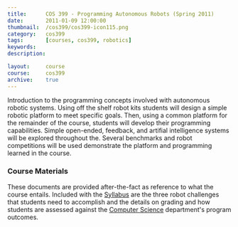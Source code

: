 ```yaml
---
title: 		COS 399 - Programming Autonomous Robots (Spring 2011)
date: 		2011-01-09 12:00:00
thumbnail: 	/cos399/cos399-icon115.png
category: 	cos399
tags: 		[courses, cos399, robotics]
keywords:
description:

layout:		course
course: 	cos399
archive: 	true
---
```

Introduction to the programming concepts involved with autonomous
robotic systems. Using off the shelf robot kits students will design a
simple robotic platform to meet specific goals. Then, using a common
platform for the remainder of the course, students will develop their
programming capabilities. Simple open-ended, feedback, and artifial
intelligence systems will be explored throughout the. Several benchmarks
and robot competitions will be used demonstrate the platform and
programming learned in the course.


### Course Materials

These documents are provided after-the-fact as reference to what the
course entails. Included with the
[Syllabus]({{"/cos399/COS399-S11-01-Syllabus.pdf"|prepend:site.filesurl}}) are the
three robot challenges that students need to accomplish and the details
on grading and how students are assessed against the [Computer
Science](http://usm.maine.edu/cos) department's program outcomes.
